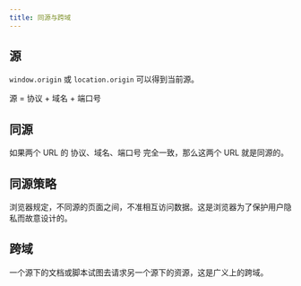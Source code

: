 ```yaml
---
title: 同源与跨域
---
```


## 源

`window.origin` 或 `location.origin` 可以得到当前源。

源 = 协议 + 域名 + 端口号

## 同源

如果两个 URL 的 协议、域名、端口号 完全一致，那么这两个 URL 就是同源的。

## 同源策略

浏览器规定，不同源的页面之间，不准相互访问数据。这是浏览器为了保护用户隐私而故意设计的。

## 跨域

一个源下的文档或脚本试图去请求另一个源下的资源，这是广义上的跨域。